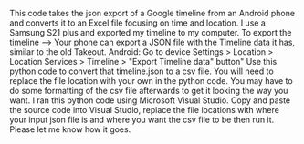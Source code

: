 This code takes the json export of a Google timeline from an Android phone and converts it to an Excel file focusing on time and location. 
I use a Samsung S21 plus and exported my timeline to my computer. 
To export the timeline --> Your phone can export a JSON file with the Timeline data it has, similar to the old Takeout. 
Android: Go to device Settings > Location > Location Services > Timeline > "Export Timeline data" button" Use this python code to convert that timeline.json to a csv file. 
You will need to replace the file location with your own in the python code. You may have to do some formatting of the csv file afterwards to get it looking the way you want. 
I ran this python code using Microsoft Visual Studio. 
Copy and paste the source code into Visual Studio, replace the file locations with where your input json file is and where you want the csv file to be then run it. Please let me know how it goes.
